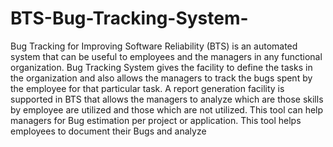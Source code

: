# BTS-Bug-Tracking-System-
Bug Tracking for Improving Software Reliability (BTS) is an automated system that can be useful to employees and the managers in any functional organization. Bug Tracking System gives the facility to define the tasks in the organization and also allows the managers to track the bugs spent by the employee for that particular task. A report generation facility is supported in BTS that allows the managers to analyze which are those skills by employee are utilized and those which are not utilized. This tool can help managers for Bug estimation per project or application. This tool helps employees to document their Bugs and analyze  
